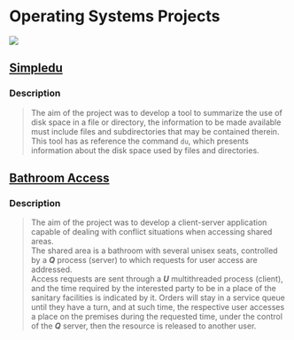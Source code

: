 # Operating Systems Projects
![](https://img.shields.io/github/languages/top/Telmooo/feup-sope)

## [Simpledu](./simpledu)
### Description
> The aim of the project was to develop a tool to summarize the use of disk space in a file or directory, the information to be made available must include files and subdirectories that may be contained therein.  
This tool has as reference the command `du`, which presents information about the disk space used by files and directories.

## [Bathroom Access](./bathroom-access)
### Description
> The aim of the project was to develop a client-server application capable of dealing with conflict situations when accessing shared areas.  
The shared area is a bathroom with several unisex seats, controlled by a ***Q*** process (server) to which requests for user access are addressed.  
Access requests are sent through a ***U*** multithreaded process (client), and the time required by the interested party to be in a place of the sanitary facilities is indicated by it. Orders will stay in a service queue until they have a turn, and at such time, the respective user accesses a place on the premises during the requested time, under the control of the ***Q*** server, then the resource is released to another user.
